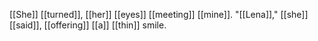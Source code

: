 [[She]] [[turned]], [[her]] [[eyes]] [[meeting]] [[mine]]. "[[Lena]]," [[she]] [[said]], [[offering]] [[a]] [[thin]] smile.